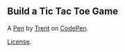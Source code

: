 Build a Tic Tac Toe Game
------------------------


A [Pen](https://codepen.io/ttorkar/pen/NvLjQL) by [Trent](https://codepen.io/ttorkar) on [CodePen](https://codepen.io).

[License](https://codepen.io/ttorkar/pen/NvLjQL/license).